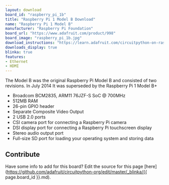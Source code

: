 ```yaml
---
layout: download
board_id: "raspberry_pi_1b"
title: "Raspberry Pi 1 Model B Download"
name: "Raspberry Pi 1 Model B"
manufacturer: "Raspberry Pi Foundation"
board_url: "https://www.adafruit.com/product/998"
board_image: "raspberry_pi_1b.jpg"
download_instructions: "https://learn.adafruit.com/circuitpython-on-raspberrypi-linux/installing-circuitpython-on-raspberry-pi"
downloads_display: true
blinka: true
features:
- Ethernet
- HDMI
---
```


The Model B was the original Raspberry Pi Model B and consisted of two revisions.  In July 2014 It was superseded by the Raspberry Pi 1 Model B+

- Broadcom BCM2835, ARM11 76JZF-S SoC @ 700MHz
- 512MB RAM
- 26-pin GPIO header
- Separate Composite Video Output
- 2 USB 2.0 ports
- CSI camera port for connecting a Raspberry Pi camera
- DSI display port for connecting a Raspberry Pi touchscreen display
- Stereo audio output port
- Full-size SD port for loading your operating system and storing data

## Contribute

Have some info to add for this board? Edit the source for this page [here](https://github.com/adafruit/circuitpython-org/edit/master/_blinka/{{ page.board_id }}.md).
